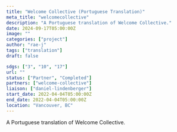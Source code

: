 ```yaml
---
title: "Welcome Collective (Portuguese Translation)"
meta_title: "welcomecollective"
description: "A Portuguese translation of Welcome Collective."
date: 2024-09-17T05:00:00Z
image: ""
categories: ["project"]
author: "rae-j"
tags: ["translation"]
draft: false

sdgs: ["3", "10", "17"]
url: ""
status: ["Partner", "Completed"]
partners: ["welcome-collective"]
liaison: ["daniel-lindenberger"]
start_date: 2022-04-04T05:00:00Z
end_date: 2022-04-04T05:00:00Z
location: "Vancouver, BC"
---
```


A Portuguese translation of Welcome Collective.
